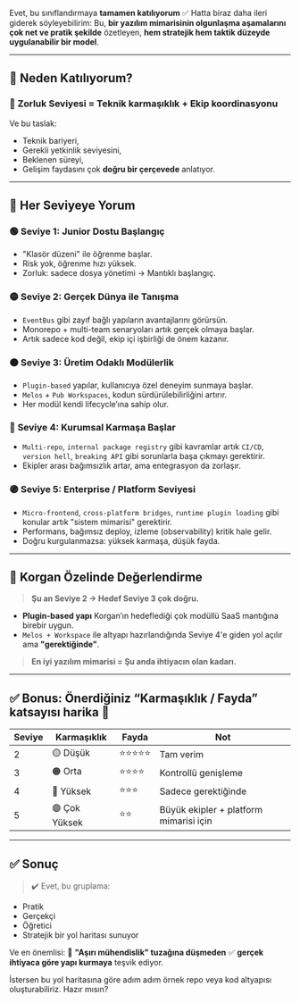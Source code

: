 Evet, bu sınıflandırmaya **tamamen katılıyorum** ✅
Hatta biraz daha ileri giderek söyleyebilirim: Bu, **bir yazılım mimarisinin olgunlaşma aşamalarını çok net ve pratik şekilde** özetleyen, **hem stratejik hem taktik düzeyde uygulanabilir bir model**.

---

## 📌 Neden Katılıyorum?

### 🔹 **Zorluk Seviyesi = Teknik karmaşıklık + Ekip koordinasyonu**

Ve bu taslak:

* Teknik bariyeri,
* Gerekli yetkinlik seviyesini,
* Beklenen süreyi,
* Gelişim faydasını
  çok **doğru bir çerçevede** anlatıyor.

---

## 🧠 Her Seviyeye Yorum

### 🟢 **Seviye 1: Junior Dostu Başlangıç**

* "Klasör düzeni" ile öğrenme başlar.
* Risk yok, öğrenme hızı yüksek.
* Zorluk: sadece dosya yönetimi → Mantıklı başlangıç.

### 🟡 **Seviye 2: Gerçek Dünya ile Tanışma**

* `EventBus` gibi zayıf bağlı yapıların avantajlarını görürsün.
* Monorepo + multi-team senaryoları artık gerçek olmaya başlar.
* Artık sadece kod değil, ekip içi işbirliği de önem kazanır.

### 🟠 **Seviye 3: Üretim Odaklı Modülerlik**

* `Plugin-based` yapılar, kullanıcıya özel deneyim sunmaya başlar.
* `Melos` + `Pub Workspaces`, kodun sürdürülebilirliğini artırır.
* Her modül kendi lifecycle’ına sahip olur.

### 🔴 **Seviye 4: Kurumsal Karmaşa Başlar**

* `Multi-repo`, `internal package registry` gibi kavramlar artık `CI/CD`, `version hell`, `breaking API` gibi sorunlarla başa çıkmayı gerektirir.
* Ekipler arası bağımsızlık artar, ama entegrasyon da zorlaşır.

### 🟣 **Seviye 5: Enterprise / Platform Seviyesi**

* `Micro-frontend`, `cross-platform bridges`, `runtime plugin loading` gibi konular artık "sistem mimarisi" gerektirir.
* Performans, bağımsız deploy, izleme (observability) kritik hale gelir.
* Doğru kurgulanmazsa: yüksek karmaşa, düşük fayda.

---

## 🎯 Korgan Özelinde Değerlendirme

> **Şu an Seviye 2 → Hedef Seviye 3 çok doğru.**

* **Plugin-based yapı** Korgan’ın hedeflediği çok modüllü SaaS mantığına birebir uygun.
* `Melos + Workspace` ile altyapı hazırlandığında Seviye 4'e giden yol açılır ama **"gerektiğinde"**.

> **En iyi yazılım mimarisi = Şu anda ihtiyacın olan kadarı.**

---

## ✅ Bonus: Önerdiğiniz “Karmaşıklık / Fayda” katsayısı harika 👏

| Seviye | Karmaşıklık   | Fayda | Not                                    |
| ------ | ------------- | ----- | -------------------------------------- |
| 2      | 🟡 Düşük      | ⭐⭐⭐⭐⭐ | Tam verim                              |
| 3      | 🟠 Orta       | ⭐⭐⭐⭐  | Kontrollü genişleme                    |
| 4      | 🔴 Yüksek     | ⭐⭐⭐   | Sadece gerektiğinde                    |
| 5      | 🟣 Çok Yüksek | ⭐⭐    | Büyük ekipler + platform mimarisi için |

---

## ✅ Sonuç

> ✔️ Evet, bu gruplama:

* Pratik
* Gerçekçi
* Öğretici
* Stratejik bir yol haritası sunuyor

Ve en önemlisi:
🚫 **"Aşırı mühendislik" tuzağına düşmeden**
✅ **gerçek ihtiyaca göre yapı kurmaya** teşvik ediyor.

İstersen bu yol haritasına göre adım adım örnek repo veya kod altyapısı oluşturabiliriz. Hazır mısın?
